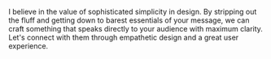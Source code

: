 I believe in the value of sophisticated simplicity in design. By stripping out the fluff and getting down to barest essentials of your message, we can craft something that speaks directly to your audience with maximum clarity. Let's connect with them through empathetic design and a great user experience.